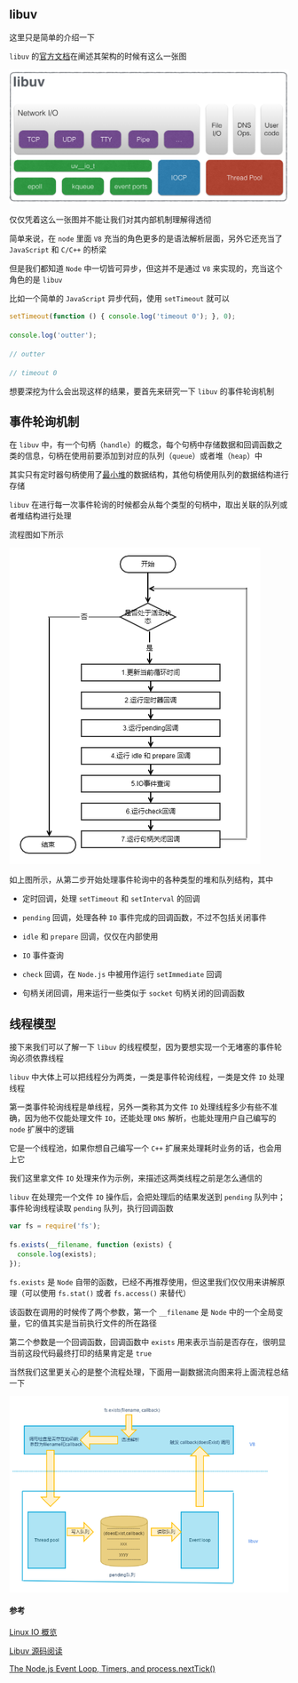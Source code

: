 ## libuv

这里只是简单的介绍一下

`libuv` 的[官方文档](http://docs.libuv.org/en/v1.x/design.html)在阐述其架构的时候有这么一张图

![img](./images/libuv.png)

仅仅凭着这么一张图并不能让我们对其内部机制理解得透彻

简单来说，在 `node` 里面 `V8` 充当的角色更多的是语法解析层面，另外它还充当了 `JavaScript` 和 `C/C++` 的桥梁

但是我们都知道 `Node` 中一切皆可异步，但这并不是通过 `V8` 来实现的，充当这个角色的是 `libuv`

比如一个简单的 `JavaScript` 异步代码，使用 `setTimeout` 就可以

```js
setTimeout(function () { console.log('timeout 0'); }, 0);

console.log('outter');

// outter

// timeout 0
```

想要深挖为什么会出现这样的结果，要首先来研究一下 `libuv` 的事件轮询机制


## 事件轮询机制

在 `libuv` 中，有一个句柄（`handle`）的概念，每个句柄中存储数据和回调函数之类的信息，句柄在使用前要添加到对应的队列（`queue`）或者堆（`heap`）中

其实只有定时器句柄使用了[最小堆](https://zh.wikipedia.org/wiki/%E6%9C%80%E5%A4%A7%E2%80%94%E6%9C%80%E5%B0%8F%E5%A0%86)的数据结构，其他句柄使用队列的数据结构进行存储

`libuv` 在进行每一次事件轮询的时候都会从每个类型的句柄中，取出关联的队列或者堆结构进行处理

流程图如下所示

![img](./images/libuv流程图.png)


如上图所示，从第二步开始处理事件轮询中的各种类型的堆和队列结构，其中

* 定时回调，处理 `setTimeout` 和 `setInterval` 的回调

* `pending` 回调，处理各种 `IO` 事件完成的回调函数，不过不包括关闭事件

* `idle` 和 `prepare` 回调，仅仅在内部使用

* `IO` 事件查询

* `check` 回调，在 `Node.js` 中被用作运行 `setImmediate` 回调

* 句柄关闭回调，用来运行一些类似于 `socket` 句柄关闭的回调函数


## 线程模型


接下来我们可以了解一下 `libuv` 的线程模型，因为要想实现一个无堵塞的事件轮询必须依靠线程

`libuv` 中大体上可以把线程分为两类，一类是事件轮询线程，一类是文件 `IO` 处理线程

第一类事件轮询线程是单线程，另外一类称其为文件 `IO` 处理线程多少有些不准确，因为他不仅能处理文件 `IO`，还能处理 `DNS` 解析，也能处理用户自己编写的 `node` 扩展中的逻辑

它是一个线程池，如果你想自己编写一个 `C++` 扩展来处理耗时业务的话，也会用上它

我们这里拿文件 `IO` 处理来作为示例，来描述这两类线程之前是怎么通信的

`libuv` 在处理完一个文件 `IO` 操作后，会把处理后的结果发送到 `pending` 队列中；事件轮询线程读取 `pending` 队列，执行回调函数

```js
var fs = require('fs');

fs.exists(__filename, function (exists) {
  console.log(exists);
});
```

`fs.exists` 是 `Node` 自带的函数，已经不再推荐使用，但这里我们仅仅用来讲解原理（可以使用 `fs.stat()` 或者 `fs.access()` 来替代）

该函数在调用的时候传了两个参数，第一个 `__filename` 是 `Node` 中的一个全局变量，它的值其实是当前执行文件的所在路径

第二个参数是一个回调函数，回调函数中 `exists` 用来表示当前是否存在，很明显当前这段代码最终打印的结果肯定是 `true`

当然我们这里更关心的是整个流程处理，下面用一副数据流向图来将上面流程总结一下

![img](./images/fs.exists.png)



#### 参考

[Linux IO 概览](http://blog.lucode.net/linux/linux-io-overview.html)

[Libuv 源码阅读](https://zhuanlan.zhihu.com/p/35039878)

[The Node.js Event Loop, Timers, and process.nextTick()](https://nodejs.org/en/docs/guides/event-loop-timers-and-nexttick/)
